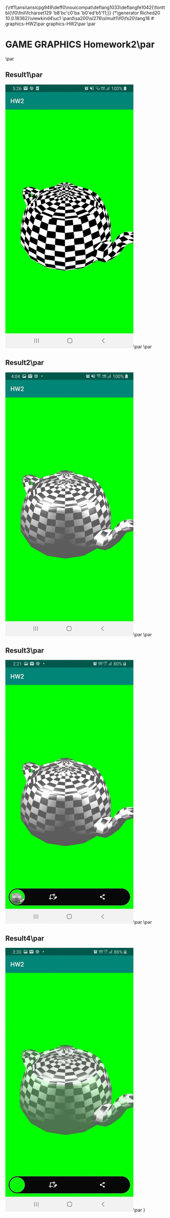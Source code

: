 {\rtf1\ansi\ansicpg949\deff0\nouicompat\deflang1033\deflangfe1042{\fonttbl{\f0\fnil\fcharset129 \'b8\'bc\'c0\'ba \'b0\'ed\'b5\'f1;}}
{\*\generator Riched20 10.0.18362}\viewkind4\uc1 
\pard\sa200\sl276\slmult1\f0\fs20\lang18 # graphics-HW2\par
graphics-HW2\par
\par
# GAME GRAPHICS Homework2\par
\par
## Result1\par
 ![res1](./HW2_image/res1.jpg)\par
 \par
## Result2\par
 ![res2](./HW2_image/res2.jpg)\par
\par
## Result3\par
 ![res3](./HW2_image/res3.gif)\par
\par
## Result4\par
 ![res4](./HW2_image/res4.gif)\par
}
 